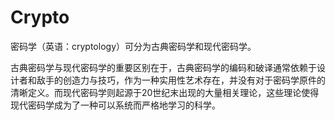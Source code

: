 # Crypto

密码学（英语：cryptology）可分为古典密码学和现代密码学。

古典密码学与现代密码学的重要区别在于，古典密码学的编码和破译通常依赖于设计者和敌手的创造力与技巧，作为一种实用性艺术存在，并没有对于密码学原件的清晰定义。而现代密码学则起源于20世纪末出现的大量相关理论，这些理论使得现代密码学成为了一种可以系统而严格地学习的科学。

